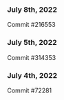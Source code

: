 ### July 8th, 2022

Commit #216553

### July 5th, 2022

Commit #314353


### July 4th, 2022

Commit #72281
